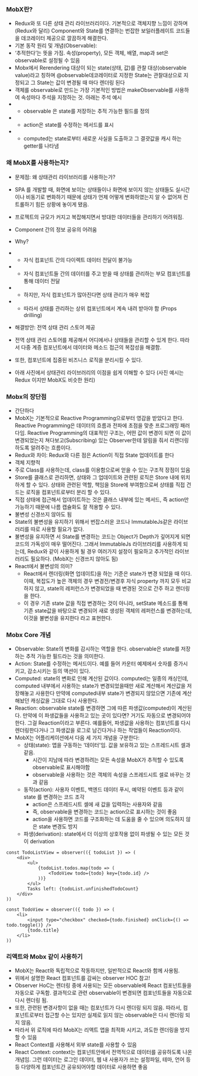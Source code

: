 ### MobX란?
  * Redux와 또 다른 상태 관리 라이브러리이다. 기본적으로 객체지향 느낌이 강하며 (Redux와 달리) Component와 State를 연결하는 번잡한 보일러플레이트 코드들을 데코레이터 제공으로 깔끔하게 해결한다.
  * 기본 동작 원리 및 개념(Observable):
  * ‘추적한다’는 뜻을 가짐. 속성(property), 모든 객체, 배열, map과 set은 observable로 설정될 수 있음
  * Mobx에서 Rerendering 대상이 되는 state(상태, 값)를 관찰 대상(observable value)라고 칭하며 @observable데코레이터로 지정한 State는 관찰대상으로 지정되고 그 State는 값이 변경될 때 마다 렌더링 된다
  * 객체를 observable로 만드는 가장 기본적인 방법은 makeObservable를 사용하여 속성마다 주석을 지정하는 것. 아래는 주석 예시
  * - observable 은 state를 저장하는 추적 가능한 필드를 정의
  * - action은 state를 수정하는 메서드를 표시
  * - computed는 state로부터 새로운 사실을 도출하고 그 결괏값을 캐시 하는 getter를 나타냄


### 왜 MobX를 사용하는지?
  * 문제점: 왜 상태관리 라이브러리를 사용하는가?
  * SPA 를 개발할 때, 화면에 보이는 상태들이나 화면에 보이지 않는 상태들도 실시간이나 비동기로 변화하기 때문에 상태가 언제 어떻게 변화하였는지 알 수 없어져 컨트롤하기 힘든 상황에 놓이게 됐음.
  * 프로젝트의 규모가 커지고 복잡해지면서 방대한 데이터들을 관리하기 어려워짐.
  * Component 간의 정보 공유의 어려움
  * Why?
  * - 자식 컴포넌트 간의 다이렉트 데이터 전달이 불가능
  * - 자식 컴포넌트들 간의 데이터를 주고 받을 때 상태를 관리하는 부모 컴포넌트를 통해 데이터 전달
  * - 하지만, 자식 컴포넌트가 많아진다면 상태 관리가 매우 복잡
  * - 따라서 상태를 관리하는 상위 컴포넌트에서 계속 내려 받아야 함 (Props drilling)

  * 해결방안: 전역 상태 관리 스토어 제공
  * 전역 상태 관리 스토어를 제공해서 어디에서나 상태들을 관리할 수 있게 한다. 따라서 다중 계증 컴포넌트에서 데이터와 메소드 접근의 복잡성을 해결함.
  * 또한, 컴포넌트에 집중된 비즈니스 로직을 분리시킬 수 있다.
  * 아래 사진에서 상태관리 라이브러리의 이점을 쉽게 이해할 수 있다 (사진 예시는 Redux 이지만 MobX도 비슷한 원리)

 ### Mobx의 장단점
  * 간단하다
  * MobX는 기본적으로 Reactive Programming으로부터 영감을 받았다고 한다. Reactive Programming은 데이터의 흐름과 전파에 초점을 맞춘 프로그래밍 패러다임. Reactive Programming의 대표적인 구조는, 어떤 값이 변경이 되면 이 값이 변경되었는지 쳐다보고(Subscribing) 있는 Observer한테 알림을 줘서 리랜더링하도록 알려주는 흐름이다.
  * Redux와 차이: Redux와 다른 점은 Action이 직접 State 업데이트를 한다
  * 객체 지향적
  * 주로 Class를 사용하는데, class를 이용함으로써 얻을 수 있는 구조적 장점이 있음
  * Store를 클래스로 관리하면, 상태와 그 업데이트와 관련된 로직은 Store 내에 위치하게 할 수 있다. 상태와 관련된 역할, 책임을 Store에 부여함으로써 상태를 직접 건드는 로직을 컴포넌트로부터 분리
    할 수 있다.
  * 직접 상태에 접근해서 업데이트하는 것은 클래스 내부에 있는 메서드, 즉 action만 가능하기 때문에 나름 캡슐화도 잘 적용할 수 있다.
  * 불변성 신경쓰지 않아도 됨
  * State의 불변성을 유지하기 위해서 번잡스러운 코드나 ImmutableJs같은 라이브러리를 따로 사용할 필요가 없다.
  * 불변성을 유지하면 서 State를 변경하는 코드는 Object가 Depth가 깊어지게 되면 코드의 가독성이 매우 떨어진다. 그래서 ImmutableJs 라이브러리를 사용하게 되는데, Redux와 같이 사용하게 될 경우 여러가지 설정이 필요하고 추가적인 라이브러리도 필요하다. (MobX는 신경쓰지 않아도 됨)
  * React에서 불변성의 의미?
    * React에서 렌더링(화면 업데이트)을 하는 기준은 state가 변경 되었을 때 이다. 이때, 복잡도가 높은 객체의 경우 변경전/변경후 자식 property 까지 모두 비교하지 않고,  state의 레퍼런스가 변경되었을 때 변경된 것으로 간주 하고 렌더링을 한다.
    * 이 경우 기존 state 값을 직접 변경하는 것이 아니라, setState 메소드를 통해 기존 state값을 바탕으로 변경되어 새로 생성된 객체의 레퍼런스를  변경하는데, 이것을 불변성을 유지한다 라고 표현한다.

### Mobx Core 개념
  * Observable: State의 변화를 감시하는 역할을 한다. observable은 state를 저장하는 추적 가능한 필드라는 것을 의미한다.
  * Action: State를 수정하는 메서드이다. 예를 들어 카운터 예제에서 숫자를 증가시키고, 감소시키는 등의 액션이 있다.
  * Computed: state의 변화로 인해 계산된 값이다. computed는 일종의 캐싱인데, computed 내부에서 사용하는 state가 변경되었을때만 새로 계산해서 계산값을 저장해놓고 사용한다 만약에 computed내부 state가 변경되지 않았으면 기존에 계산해놨던 캐싱값을 그대로 다시 사용한다.
  * Reaction: observable state를 변경하면 그에 따른 파생값(computed)이 계산된다. 만약에 이 파생값들을 사용하고 있는 곳이 있다면? 거기도 자동으로 변경되어야한다. 그걸 Reaction이라고 부른다. 예를들어, 파생값을 사용하는 컴포넌트를 다시 렌더링한다거나 그 파생값을 로그로 남긴다거나 하는 작업들이 Reaction이다.
  * MobX는 어플리케이션에서 다음 세 가지 개념을 구분한다:
    * 상태(state): 앱을 구동하는 ‘데이터'임. 값을 보유하고 있는 스프레드시트 셀과 같음.
      * 시간이 지남에 따라 변경하려는 모든 속성을 MobX가 추적할 수 있도록 observable로 표시해야함
      * observable을 사용하는 것은 객체의 속성을 스프레드시트 셀로 바꾸는 것과 같음
    * 동작(action): 사용자 이벤트, 백엔드 데이터 푸시, 예약된 이벤트 등과 같이 state 를 변경하는 코드 조각
      * action은 스프레드시트 셀에 새 값을 입력하는 사용자와 같음
      * 즉, observable을 변경하는 코드는 action으로 표시하는 것이 좋음
      * action을 사용하면 코드를 구조화하는 데 도움을 줄 수 있으며 의도하지 않은 state 변경도 방지
    * 파생(derivation): state에서 더 이상의 상호작용 없이 파생될 수 있는 모든 것이 derivation
```
const TodoListView = observer(({ todoList }) => (
    <div>
        <ul>
            {todoList.todos.map(todo => (
                <TodoView todo={todo} key={todo.id} />
            ))}
        </ul>
        Tasks left: {todoList.unfinishedTodoCount}
    </div>
))

const TodoView = observer(({ todo }) => (
    <li>
        <input type="checkbox" checked={todo.finished} onClick={() => todo.toggle()} />
        {todo.title}
    </li>
))
```
### 리액트와 Mobx 같이 사용하기
  * MobX는 React와 독립적으로 작동하지만, 일반적으로 React와 함께 사용됨.
  * 위에서 설명한 React 컴포넌트를 감싸는 observer HOC 참고!
  * Observer HoC는 렌더링 중에 사용되는 모든 observable에 React 컴포넌트들을 자동으로 구독함. 결과적으로 관련 observable이 변경되면 컴포넌트들을 자동으로 다시 렌더링 됨.
  * 또한, 관련된 변경사항이 없을 때는 컴포넌트가 다시 렌더링 되지 않음. 따라서, 컴포넌트로부터 접근할 수는 있지만 실제로 읽지 않는 observable은 다시 렌더링 되지 않음.
  * 따라서 위 로직에 따라 MobX는 리액트 앱을 최적화 시키고, 과도한 렌더링을 방지할 수 있음
  * React Context를 사용해서 외부 state를 사용할 수 있음
  * React Context: context는 컴포넌트안에서 전역적으로 데이터를 공유하도록 나온 개념임. 그런 데이터는 로그인 데이터, 웹 내 사용자가 쓰는 설정파일, 테마, 언어 등등 다양하게 컴포넌트간 공유되어야할 데이터로 사용하면 좋음
